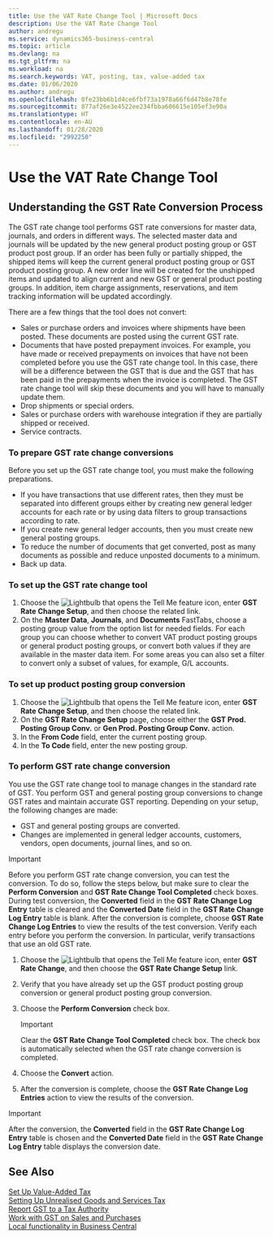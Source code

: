 ```yaml
---
title: Use the VAT Rate Change Tool | Microsoft Docs
description: Use the VAT Rate Change Tool
author: andregu
ms.service: dynamics365-business-central
ms.topic: article
ms.devlang: na
ms.tgt_pltfrm: na
ms.workload: na
ms.search.keywords: VAT, posting, tax, value-added tax
ms.date: 01/06/2020
ms.author: andregu
ms.openlocfilehash: 0fe23bb6b1d4ce6fbf73a1978a66f6d47b8e78fe
ms.sourcegitcommit: 877af26e3e4522ee234fbba606615e105ef3e90a
ms.translationtype: HT
ms.contentlocale: en-AU
ms.lasthandoff: 01/28/2020
ms.locfileid: "2992250"
---
```

# <a name="use-the-vat-rate-change-tool"></a>Use the VAT Rate Change Tool

## <a name="understanding-the-vat-rate-conversion-process"></a>Understanding the GST Rate Conversion Process  
The GST rate change tool performs GST rate conversions for master data, journals, and orders in different ways. The selected master data and journals will be updated by the new general product posting group or GST product post group. If an order has been fully or partially shipped, the shipped items will keep the current general product posting group or GST product posting group. A new order line will be created for the unshipped items and updated to align current and new GST or general product posting groups. In addition, item charge assignments, reservations, and item tracking information will be updated accordingly.  

There are a few things that the tool does not convert:

* Sales or purchase orders and invoices where shipments have been posted. These documents are posted using the current GST rate.  
* Documents that have posted prepayment invoices. For example, you have made or received prepayments on invoices that have not been completed before you use the GST rate change tool. In this case, there will be a difference between the GST that is due and the GST that has been paid in the prepayments when the invoice is completed. The GST rate change tool will skip these documents and you will have to manually update them.  
* Drop shipments or special orders.  
* Sales or purchase orders with warehouse integration if they are partially shipped or received.  
* Service contracts.  

### <a name="to-prepare-vat-rate-change-conversions"></a>To prepare GST rate change conversions  
Before you set up the GST rate change tool, you must make the following preparations.

* If you have transactions that use different rates, then they must be separated into different groups either by creating new general ledger accounts for each rate or by using data filters to group transactions according to rate.  
* If you create new general ledger accounts, then you must create new general posting groups.  
* To reduce the number of documents that get converted, post as many documents as possible and reduce unposted documents to a minimum.  
* Back up data.

### <a name="to-set-up-the-vat-rate-change-tool"></a>To set up the GST rate change tool  
1. Choose the ![Lightbulb that opens the Tell Me feature](media/ui-search/search_small.png "Tell me what you want to do") icon, enter **GST Rate Change Setup**, and then choose the related link.  
2. On the **Master Data**, **Journals**, and **Documents** FastTabs, choose a posting group value from the option list for needed fields. For each group you can choose whether to convert VAT product posting groups or general product posting groups, or convert both values if they are available in the master data item. For some areas you can also set a filter to convert only a subset of values, for example, G/L accounts. 

### <a name="to-set-up-product-posting-group-conversion"></a>To set up product posting group conversion  
1. Choose the ![Lightbulb that opens the Tell Me feature](media/ui-search/search_small.png "Tell me what you want to do") icon, enter **GST Rate Change Setup**, and then choose the related link.  
2. On the **GST Rate Change Setup** page, choose either the **GST Prod. Posting Group Conv.** or **Gen Prod. Posting Group Conv.** action.  
3. In the **From Code** field, enter the current posting group.  
4. In the **To Code** field, enter the new posting group.  

### <a name="to-perform-vat-rate-change-conversion"></a>To perform GST rate change conversion  
You use the GST rate change tool to manage changes in the standard rate of GST. You perform GST and general posting group conversions to change GST rates and maintain accurate GST reporting. Depending on your setup, the following changes are made:  

* GST and general posting groups are converted.  
* Changes are implemented in general ledger accounts, customers, vendors, open documents, journal lines, and so on.  

> [!IMPORTANT]  
>  Before you perform GST rate change conversion, you can test the conversion. To do so, follow the steps below, but make sure to clear the **Perform Conversion** and **GST Rate Change Tool Completed** check boxes. During test conversion, the **Converted** field in the **GST Rate Change Log Entry** table is cleared and the **Converted Date** field in the **GST Rate Change Log Entry** table is blank. After the conversion is complete, choose **GST Rate Change Log Entries** to view the results of the test conversion. Verify each entry before you perform the conversion. In particular, verify transactions that use an old GST rate.     

1. Choose the ![Lightbulb that opens the Tell Me feature](media/ui-search/search_small.png "Tell me what you want to do") icon, enter **GST Rate Change**, and then choose the **GST Rate Change Setup** link.  
2. Verify that you have already set up the GST product posting group conversion or general product posting group conversion.  
3. Choose the **Perform Conversion** check box.  

    > [!IMPORTANT]  
    >  Clear the **GST Rate Change Tool Completed** check box. The check box is automatically selected when the GST rate change conversion is completed.  

4. Choose the **Convert** action.  
5. After the conversion is complete, choose the **GST Rate Change Log Entries** action to view the results of the conversion.  

> [!IMPORTANT]  
>  After the conversion, the **Converted** field in the **GST Rate Change Log Entry** table is chosen and the **Converted Date** field in the **GST Rate Change Log Entry** table displays the conversion date.  
## <a name="see-also"></a>See Also  
[Set Up Value-Added Tax](finance-setup-vat.md)  
[Setting Up Unrealised Goods and Services Tax](finance-setup-unrealized-vat.md)      
[Report GST to a Tax Authority](finance-how-report-vat.md)  
[Work with GST on Sales and Purchases](finance-work-with-vat.md)  
[Local functionality in Business Central](about-localization.md)
